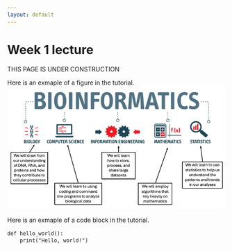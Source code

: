 ```yaml
---
layout: default
---
```


# Week 1 lecture

THIS PAGE IS UNDER CONSTRUCTION

Here is an exmaple of a figure in the tutorial.
![what is bioinformatics](/Images/Week01/bioinformatics.png)

Here is an exmaple of a code block in the tutorial. 

```python{linenos=True}
def hello_world():
    print("Hello, world!")
```

